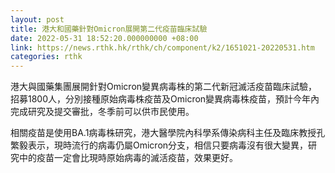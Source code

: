 ```yaml
---
layout: post
title: 港大和國藥針對Omicron展開第二代疫苗臨床試驗
date: 2022-05-31 18:52:20.000000000 +08:00
link: https://news.rthk.hk/rthk/ch/component/k2/1651021-20220531.htm
categories: rthk
---
```


港大與國藥集團展開針對Omicron變異病毒株的第二代新冠滅活疫苗臨床試驗，招募1800人，分別接種原始病毒株疫苗及Omicron變異病毒株疫苗，預計今年內完成研究及提交審批，冬季前可以供市民使用。

相關疫苗是使用BA.1病毒株研究，港大醫學院內科學系傳染病科主任及臨床教授孔繁毅表示，現時流行的病毒仍屬Omicron分支，相信只要病毒沒有很大變異，研究中的疫苗一定會比現時原始病毒的滅活疫苗，效果更好。
